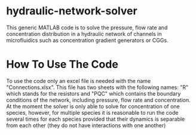# hydraulic-network-solver
This generic MATLAB code is to solve the pressure, flow rate and concentration distribution in a hydraulic network of channels in microfluidics such as concentration gradient generators or CGGs. 
# How To Use The Code
To use the code only an excel file is needed with the name "Connections.xlsx". This file has two sheets with the following names: "R" which stands for the resistors and "PQC" which contains the boundary conditions of the network, including pressure, flow rate and concentration. At the moment the solver is only able to solve for concentration of one species, however, for multiple species it is reasonable to run the code several times for each species provided that their dynamics is separable from each other (they do not have interactions with one another)
